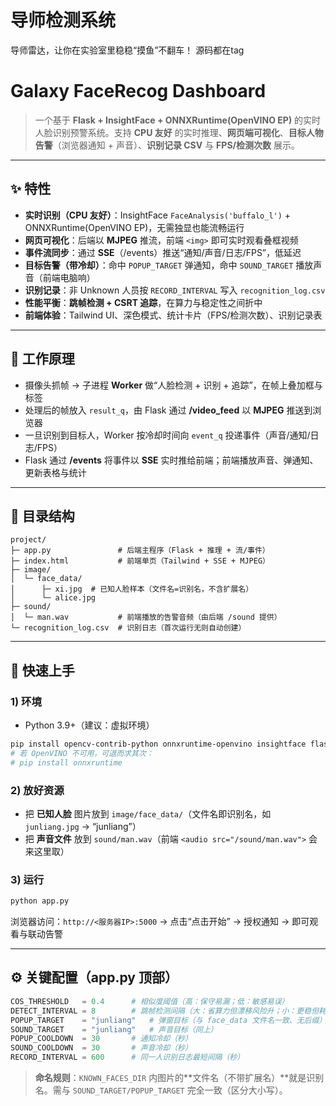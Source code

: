 # 导师检测系统
导师雷达，让你在实验室里稳稳“摸鱼”不翻车！
源码都在tag


# Galaxy FaceRecog Dashboard

> 一个基于 **Flask + InsightFace + ONNXRuntime(OpenVINO EP)** 的实时人脸识别预警系统。支持 **CPU 友好** 的实时推理、**网页端可视化**、**目标人物告警**（浏览器通知 + 声音）、**识别记录 CSV** 与 **FPS/检测次数** 展示。

---

## ✨ 特性

* **实时识别（CPU 友好）**：InsightFace `FaceAnalysis('buffalo_l')` + ONNXRuntime(OpenVINO EP)，无需独显也能流畅运行
* **网页可视化**：后端以 **MJPEG** 推流，前端 `<img>` 即可实时观看叠框视频
* **事件流同步**：通过 **SSE**（/events）推送“通知/声音/日志/FPS”，低延迟
* **目标告警（带冷却）**：命中 `POPUP_TARGET` 弹通知，命中 `SOUND_TARGET` 播放声音（前端电脑响）
* **识别记录**：非 Unknown 人员按 `RECORD_INTERVAL` 写入 `recognition_log.csv`
* **性能平衡**：**跳帧检测 + CSRT 追踪**，在算力与稳定性之间折中
* **前端体验**：Tailwind UI、深色模式、统计卡片（FPS/检测次数）、识别记录表

---

## 🧠 工作原理

* 摄像头抓帧 → 子进程 **Worker** 做“人脸检测 + 识别 + 追踪”，在帧上叠加框与标签
* 处理后的帧放入 `result_q`，由 Flask 通过 **/video\_feed** 以 **MJPEG** 推送到浏览器
* 一旦识别到目标人，Worker 按冷却时间向 `event_q` 投递事件（声音/通知/日志/FPS）
* Flask 通过 **/events** 将事件以 **SSE** 实时推给前端；前端播放声音、弹通知、更新表格与统计

---

## 📁 目录结构

```
project/
├─ app.py               # 后端主程序（Flask + 推理 + 流/事件）
├─ index.html           # 前端单页（Tailwind + SSE + MJPEG）
├─ image/
│  └─ face_data/
│      ├─ xi.jpg  # 已知人脸样本（文件名=识别名，不含扩展名）
│      └─ alice.jpg
├─ sound/
│  └─ man.wav           # 前端播放的告警音频（由后端 /sound 提供）
└─ recognition_log.csv  # 识别日志（首次运行无则自动创建）
```

---

## 🚀 快速上手

### 1) 环境

* Python 3.9+（建议：虚拟环境）

```bash
pip install opencv-contrib-python onnxruntime-openvino insightface flask numba numpy
# 若 OpenVINO 不可用，可退而求其次：
# pip install onnxruntime
```

### 2) 放好资源

* 把 **已知人脸** 图片放到 `image/face_data/`（文件名即识别名，如 `junliang.jpg` → “junliang”）
* 把 **声音文件** 放到 `sound/man.wav`（前端 `<audio src="/sound/man.wav">` 会来这里取）

### 3) 运行

```bash
python app.py
```

浏览器访问：`http://<服务器IP>:5000` → 点击“点击开始” → 授权通知 → 即可观看与联动告警

---

## ⚙️ 关键配置（app.py 顶部）

```python
COS_THRESHOLD   = 0.4      # 相似度阈值（高：保守易漏；低：敏感易误）
DETECT_INTERVAL = 8        # 跳帧检测间隔（大：省算力但漂移风险升；小：更稳但耗算力）
POPUP_TARGET    = "junliang"   # 弹窗目标（与 face_data 文件名一致、无后缀）
SOUND_TARGET    = "junliang"   # 声音目标（同上）
POPUP_COOLDOWN  = 30       # 通知冷却（秒）
SOUND_COOLDOWN  = 30       # 声音冷却（秒）
RECORD_INTERVAL = 600      # 同一人识别日志最短间隔（秒）
```

> **命名规则**：`KNOWN_FACES_DIR` 内图片的\*\*文件名（不带扩展名）\*\*就是识别名。需与 `SOUND_TARGET/POPUP_TARGET` 完全一致（区分大小写）。
